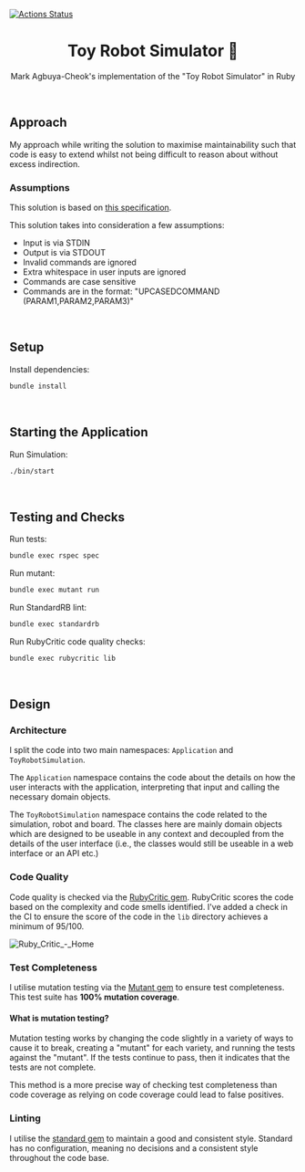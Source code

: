 [![Actions Status](https://github.com/markadrianagbuya/toy_robot_simulator/workflows/Tests%20and%20Code%20Quality%20Checks/badge.svg)](https://github.com/markadrianagbuya/toy_robot_simulator/actions)

<div align="center">
  <h1 align="center">Toy Robot Simulator 🤖</h1>

  <p align="center">
    Mark Agbuya-Cheok's implementation of the "Toy Robot Simulator" in Ruby
  </p>
  </br>
</div>

## Approach
My approach while writing the solution to maximise maintainability such that code is easy to extend whilst not being difficult to reason about without excess indirection.

### Assumptions
This solution is based on [this specification](toy_robot_simulator_specification.md).

This solution takes into consideration a few assumptions:
* Input is via STDIN
* Output is via STDOUT
* Invalid commands are ignored
* Extra whitespace in user inputs are ignored
* Commands are case sensitive
* Commands are in the format: "UPCASEDCOMMAND (PARAM1,PARAM2,PARAM3)"

</br>

## Setup

Install dependencies:
```sh
bundle install
```

</br>

## Starting the Application

Run Simulation:
```sh
./bin/start
```
</br>

## Testing and Checks

Run tests:
```sh
bundle exec rspec spec
```

Run mutant:
```sh
bundle exec mutant run
```

Run StandardRB lint:
```sh
bundle exec standardrb
```

Run RubyCritic code quality checks:
```sh
bundle exec rubycritic lib
```

</br>

## Design

### Architecture

I split the code into two main namespaces: `Application` and `ToyRobotSimulation`.

The `Application` namespace contains the code about the details on how the user interacts with the application, interpreting that input and calling the necessary domain objects.

The `ToyRobotSimulation` namespace contains the code related to the simulation, robot and board. The classes here are mainly domain objects which are designed to be useable in any context and decoupled from the details of the user interface (i.e., the classes would still be useable in a web interface or an API etc.)

### Code Quality

Code quality is checked via the [RubyCritic gem](https://github.com/whitesmith/rubycritic). RubyCritic scores the code based on the complexity and code smells identified. I've added a check in the CI to ensure the score of the code in the `lib` directory achieves a minimum of 95/100.

![Ruby_Critic_-_Home](https://user-images.githubusercontent.com/4326858/162623462-c2b5966b-af37-4ecc-977f-461bf352ff43.png)

### Test Completeness

I utilise mutation testing via the [Mutant gem](https://github.com/mbj/mutant) to ensure test completeness. This test suite has **100% mutation coverage**.

#### What is mutation testing?

Mutation testing works by changing the code slightly in a variety of ways to cause it to break, creating a "mutant" for each variety, and running the tests against the "mutant". If the tests continue to pass, then it indicates that the tests are not complete.

This method is a more precise way of checking test completeness than code coverage as relying on code coverage could lead to false positives.

### Linting

I utilise the [standard gem](https://github.com/testdouble/standard) to maintain a good and consistent style. Standard has no configuration, meaning no decisions and a consistent style throughout the code base.

